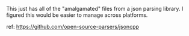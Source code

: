 This just has all of the "amalgamated" files from a json parsing library. I figured this would be easier to manage across platforms. 

ref:
https://github.com/open-source-parsers/jsoncpp
